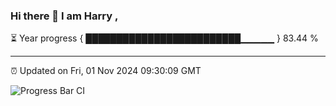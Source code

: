 ### Hi there 👋 I am Harry , 

⏳ Year progress { █████████████████████████▁▁▁▁▁ } 83.44 %

---

⏰ Updated on Fri, 01 Nov 2024 09:30:09 GMT

![Progress Bar CI](https://github.com/duykhang68/duykhang68/workflows/Progress%20Bar%20CI/badge.svg)
